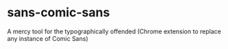 # sans-comic-sans

A mercy tool for the typographically offended (Chrome extension to replace any instance of Comic Sans)
